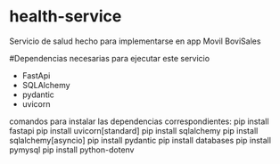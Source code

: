 # health-service
Servicio de salud hecho para implementarse en app Movil BoviSales


#Dependencias necesarias para ejecutar este servicio
- FastApi
- SQLAlchemy
- pydantic
- uvicorn

comandos para instalar las dependencias correspondientes:
pip install fastapi
pip install uvicorn[standard]
pip install sqlalchemy
pip install sqlalchemy[asyncio]
pip install pydantic
pip install databases
pip install pymysql
pip install python-dotenv
